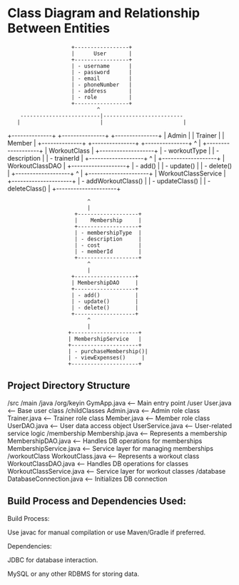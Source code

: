# Class Diagram and Relationship Between Entities

                        +-----------------+
                        |      User       |
                        +-----------------+
                        | - username      |
                        | - password      |
                        | - email         |
                        | - phoneNumber   |
                        | - address       |
                        | - role          |
                        +-----------------+
                                ^
        -------------------------|-------------------------
       |                         |                         |
 +--------------+        +---------------+        +---------------+
 |    Admin     |        |    Trainer    |        |    Member     |
 +--------------+        +---------------+        +---------------+
                             ^
                             |
                         +-------------------+
                         |  WorkoutClass     |
                         +-------------------+
                         | - workoutType     |
                         | - description     |
                         | - trainerId       |
                         +-------------------+
                             ^
                             |
                        +-------------------+
                        | WorkoutClassDAO   |
                        +-------------------+
                        | - add()           |
                        | - update()        |
                        | - delete()        |
                        +-------------------+
                             ^
                             |
                       +---------------------+
                       | WorkoutClassService |
                       +---------------------+
                       | - addWorkoutClass() |
                       | - updateClass()     |
                       | - deleteClass()     |
                       +---------------------+

                             ^
                             |
                         +-------------------+
                         |    Membership     |
                         +-------------------+
                         | - membershipType  |
                         | - description     |
                         | - cost            |
                         | - memberId        |
                         +-------------------+
                             ^
                             |
                        +-------------------+
                        | MembershipDAO     |
                        +-------------------+
                        | - add()           |
                        | - update()        |
                        | - delete()        |
                        +-------------------+
                             ^
                             |
                       +---------------------+
                       | MembershipService   |
                       +---------------------+
                       | - purchaseMembership()|
                       | - viewExpenses()     |
                       +---------------------+

## Project Directory Structure

/src
    /main
        /java
            /org/keyin
                GymApp.java         <-- Main entry point
                /user
                    User.java        <-- Base user class
                    /childClasses
                        Admin.java   <-- Admin role class
                        Trainer.java <-- Trainer role class
                        Member.java  <-- Member role class
                    UserDAO.java     <-- User data access object
                    UserService.java <-- User-related service logic
                /membership
                    Membership.java  <-- Represents a membership
                    MembershipDAO.java <-- Handles DB operations for memberships
                    MembershipService.java <-- Service layer for managing memberships
                /workoutClass
                    WorkoutClass.java        <-- Represents a workout class
                    WorkoutClassDAO.java     <-- Handles DB operations for classes
                    WorkoutClassService.java <-- Service layer for workout classes
                /database
                    DatabaseConnection.java  <-- Initializes DB connection

## Build Process and Dependencies Used:

Build Process:

Use javac for manual compilation or use Maven/Gradle if preferred.

Dependencies:

JDBC for database interaction.

MySQL or any other RDBMS for storing data.
